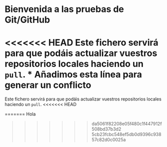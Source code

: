 # Bienvenida a las pruebas de Git/GitHub

<<<<<<< HEAD
Este fichero servirá para que podáis actualizar vuestros repositorios locales haciendo un `pull`. * Añadimos esta línea para generar un conflicto
=======
Este fichero servirá para que podáis actualizar vuestros repositorios locales haciendo un `pull`.
<<<<<<< HEAD

=======
Hola
>>>>>>> da5061f82208e05f480c1f447912f508bd37b3d2
>>>>>>> 5cb23fcbc548ef5db0d9396c93857c82d0c0025a
